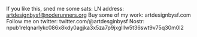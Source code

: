 If you like this, sned me some sats: LN address: artdesignbysf@noderunners.org
Buy some of my work: artdesignbysf.com
Follow me on twitter: twitter.com/@artdesginbysf
Nostr: npub1relqnarlykc086x8kdy0agjka3x5za7p9jxglllw5t36swt9v75q30m0l2
